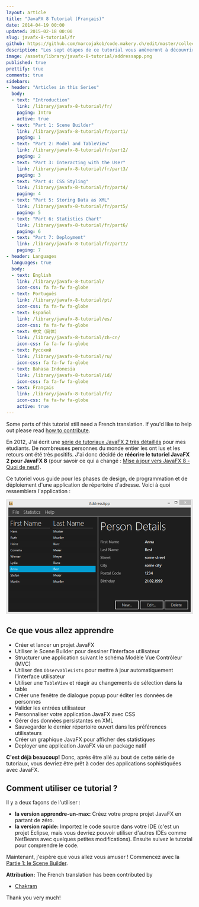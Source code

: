 ```yaml
---
layout: article
title: "JavaFX 8 Tutorial (Français)"
date: 2014-04-19 00:00
updated: 2015-02-18 00:00
slug: javafx-8-tutorial/fr
github: https://github.com/marcojakob/code.makery.ch/edit/master/collections/library/javafx-8-tutorial-fr.md
description: "Les sept étapes de ce tutorial vous amèneront à découvrir tout à tour, le design, la programmation et enfin le déploiement d'une application de répertoire d'adresses."
image: /assets/library/javafx-8-tutorial/addressapp.png
published: true
prettify: true
comments: true
sidebars:
- header: "Articles in this Series"
  body:
  - text: "Introduction"
    link: /library/javafx-8-tutorial/fr/
    paging: Intro
    active: true
  - text: "Part 1: Scene Builder"
    link: /library/javafx-8-tutorial/fr/part1/
    paging: 1
  - text: "Part 2: Model and TableView"
    link: /library/javafx-8-tutorial/fr/part2/
    paging: 2
  - text: "Part 3: Interacting with the User"
    link: /library/javafx-8-tutorial/fr/part3/
    paging: 3
  - text: "Part 4: CSS Styling"
    link: /library/javafx-8-tutorial/fr/part4/
    paging: 4
  - text: "Part 5: Storing Data as XML"
    link: /library/javafx-8-tutorial/fr/part5/
    paging: 5
  - text: "Part 6: Statistics Chart"
    link: /library/javafx-8-tutorial/fr/part6/
    paging: 6
  - text: "Part 7: Deployment"
    link: /library/javafx-8-tutorial/fr/part7/
    paging: 7
- header: Languages
  languages: true
  body:
  - text: English
    link: /library/javafx-8-tutorial/
    icon-css: fa fa-fw fa-globe
  - text: Português
    link: /library/javafx-8-tutorial/pt/
    icon-css: fa fa-fw fa-globe
  - text: Español
    link: /library/javafx-8-tutorial/es/
    icon-css: fa fa-fw fa-globe
  - text: 中文（简体）
    link: /library/javafx-8-tutorial/zh-cn/
    icon-css: fa fa-fw fa-globe
  - text: Русский
    link: /library/javafx-8-tutorial/ru/
    icon-css: fa fa-fw fa-globe
  - text: Bahasa Indonesia
    link: /library/javafx-8-tutorial/id/
    icon-css: fa fa-fw fa-globe
  - text: Français
    link: /library/javafx-8-tutorial/fr/
    icon-css: fa fa-fw fa-globe
    active: true
---
```


<div class="alert alert-warning">
  <i class="fa fa-language"></i> Some parts of this tutorial still need a French translation. If you'd like to help out please read <a href="/library/how-to-contribute/" class="alert-link">how to contribute</a>.
</div>

En 2012, J'ai écrit une [série de tutoriaux JavaFX 2 très détaillés](/library/javafx-2-tutorial/) pour mes étudiants. De nombreuses personnes du monde entier les ont lus et les retours ont été très positifs. J'ai donc décidé de **réécrire le tutoriel JavaFX 2 pour JavaFX 8** (pour savoir ce qui a changé : [Mise à jour vers JavaFX 8 - Quoi de neuf](/blog/update-to-javafx-8-whats-new/)).

Ce tutoriel vous guide pour les phases de design, de programmation et de déploiement d'une application de répertoire d'adresse. Voici à quoi ressemblera l'application :

![Screenshot AddressApp](/assets/library/javafx-8-tutorial/addressapp.png)


## Ce que vous allez apprendre

* Créer et lancer un projet JavaFX
* Utiliser le Scene Builder pour dessiner l'interface utilisateur
* Structurer une application suivant le schéma Modèle Vue Contrôleur (MVC)
* Utiliser des `ObservableLists` pour mettre à jour automatiquement l'interface utilisateur
* Utiliser une `TableView` et réagir au changements de sélection dans la table
* Créer une fenêtre de dialogue popup pour éditer les données de personnes
* Valider les entrées utilisateur
* Personnaliser votre application JavaFX avec CSS
* Gérer des données persistantes en XML
* Sauvegarder le dernier répertoire ouvert dans les préférences utilisateurs
* Créer un graphique JavaFX pour afficher des statistiques
* Deployer une application JavaFX via un package natif

**C'est déjà beaucoup!** Donc, après être allé au bout de cette série de tutoriaux, vous devriez être prêt à coder des applications sophistiquées avec JavaFX.


## Comment utiliser ce tutorial ?

Il y a deux façons de l'utiliser :

* **la version apprendre-un-max:** Créez votre propre projet JavaFX en partant de zéro.
* **la version rapide:** Importez le code source dans votre IDE (c'est un projet Eclipse, mais vous devriez pouvoir utiliser d'autres IDEs comme NetBeans avec quelques petites modifications). Ensuite suivez le tutorial pour comprendre le code.

Maintenant, j'espère que vous allez vous amuser ! Commencez avec la [Partie 1: le Scene Builder](/library/javafx-8-tutorial/fr/part1/).

<div class="alert alert-success">
  <strong><i class="fa fa-trophy"></i> Attribution:</strong> The French translation has been contributed by 
  <ul>
    <li><a href="https://github.com/chakram" class="alert-link">Chakram</a></li> 
  </ul>
  Thank you very much!
</div>
